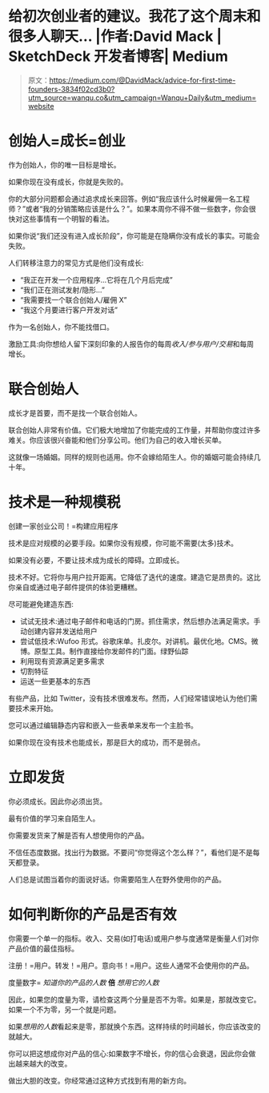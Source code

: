 # 给初次创业者的建议。我花了这个周末和很多人聊天… |作者:David Mack | SketchDeck 开发者博客| Medium

> 原文：<https://medium.com/@DavidMack/advice-for-first-time-founders-3834f02cd3b0?utm_source=wanqu.co&utm_campaign=Wanqu+Daily&utm_medium=website>

# **创始人=成长=创业**

作为创始人，你的唯一目标是增长。

如果你现在没有成长，你就是失败的。

你的大部分问题都会通过追求成长来回答。例如“我应该什么时候雇佣一名工程师？”或者“我的分销策略应该是什么？”。如果本周你不得不做一些数字，你会很快对这些事情有一个明智的看法。

如果你说“我们还没有进入成长阶段”，你可能是在隐瞒你没有成长的事实。可能会失败。

人们转移注意力的常见方式是他们没有成长:

*   “我正在开发一个应用程序…它将在几个月后完成”
*   “我们正在测试发射/隐形…”
*   “我需要找一个联合创始人/雇佣 X”
*   “我这个月要进行客户开发对话”

作为一名创始人，你不能找借口。

激励工具:向你想给人留下深刻印象的人报告你的每周*收入/参与用户/交易*和每周增长。

# 联合创始人

成长才是首要，而不是找一个联合创始人。

联合创始人非常有价值。它们极大地增加了你能完成的工作量，并帮助你度过许多难关。你应该很兴奋能和他们分享公司。他们为自己的收入增长买单。

这就像一场婚姻。同样的规则也适用。你不会嫁给陌生人。你的婚姻可能会持续几十年。

# 技术是一种规模税

创建一家创业公司！=构建应用程序

技术是应对规模的必要手段。如果你没有规模，你可能不需要(太多)技术。

如果没有必要，不要让技术成为成长的障碍。立即成长。

技术不好。它将你与用户拉开距离。它降低了迭代的速度。建造它是昂贵的。这比你亲自或通过电子邮件提供的体验更糟糕。

尽可能避免建造东西:

*   试试无技术:通过电子邮件和电话的门房。抓住需求，然后想办法满足需求。手动创建内容并发送给用户
*   尝试低技术:Wufoo 形式。谷歌床单。扎皮尔。对讲机。最优化地。CMS。微博。原型工具。制作直接给你发邮件的门面。绿野仙踪
*   利用现有资源满足更多需求
*   切割特征
*   运送一些更基本的东西

有些产品，比如 Twitter，没有技术很难发布。然而，人们经常错误地认为他们需要技术来开始。

您可以通过编辑静态内容和嵌入一些表单来发布一个主脸书。

如果你现在没有技术也能成长，那是巨大的成功，而不是弱点。

# 立即发货

你必须成长。因此你必须出货。

最有价值的学习来自陌生人。

你需要发货来了解是否有人想使用你的产品。

不信任态度数据。找出行为数据。不要问“你觉得这个怎么样？”，看他们是不是每天都登录。

人们总是试图当着你的面说好话。你需要陌生人在野外使用你的产品。

# 如何判断你的产品是否有效

你需要一个单一的指标。收入、交易(如打电话)或用户参与度通常是衡量人们对你产品价值的最佳指标。

注册！=用户。转发！=用户。意向书！=用户。这些人通常不会使用你的产品。

度量数字= *知道你的产品的人数* **倍** *想用它的人数*

因此，如果您的度量为零，请检查这两个分量是否不为零。如果是，那就改变它。如果一个不为零，另一个就是问题。

如果*想用的人数*看起来是零，那就换个东西。这样持续的时间越长，你应该改变的就越大。

你可以把这想成你对产品的信心:如果数字不增长，你的信心会衰退，因此你会做出越来越大的改变。

做出大胆的改变。你经常通过这种方式找到有用的新方向。
